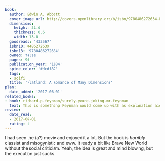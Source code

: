 ```yaml
---
book:
  author: Edwin A. Abbott
  cover_image_url: http://covers.openlibrary.org/b/isbn/9780486272634-L.jpg
  dimensions:
    height: 21.0
    thickness: 0.6
    width: 13.0
  goodreads: '433567'
  isbn10: 048627263X
  isbn13: '9780486272634'
  owned: false
  pages: 96
  publication_year: '1884'
  spine_color: '#dcdf87'
  tags:
  - scifi
  title: 'Flatland: A Romance of Many Dimensions'
plan:
  date_added: '2017-06-01'
related_books:
- book: richard-p-feynman/surely-youre-joking-mr-feynman
  text: This is something Feynman would come up with as explanation aid.
review:
  date_read:
  - 2017-06-01
  rating: 1
---
```


I had seen the (a?) movie and enjoyed it a lot. But the book is *horribly* classist and misogynistic and eww. It ready a
bit like Brave New World without the social criticism. Yeah, the idea is great and mind blowing, but the execution just
sucks.
